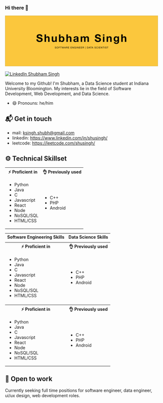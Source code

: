### Hi there 👋

![hero image](hero.jpg)

[![LinkedIn Shubham Singh](https://img.shields.io/badge/shusingh-linkedin-yellow?style=for-the-badge)](https://www.linkedin.com/in/shusingh/)

Welcome to my Github! I'm Shubham, a Data Science student at Indiana University Bloomington. My interests lie in the field of Software Development, Web Development, and Data Science.

- 😄 Pronouns: he/him

## 📬 Get in touch

- mail: ksingh.shubh@gmail.com
- linkedin: https://www.linkedin.com/in/shusingh/
- leetcode: https://leetcode.com/shusingh/

## ⚙️ Technical Skillset

<table width="100%">
    <tr>
        <th> ⚡ Proficient in</th>
        <th> 👌 Previously used</th>
    </tr>
    <tr>
        <td>
            <ul>
                <li>Python</li>
                <li>Java</li>
                <li>C</li>
                <li>Javascript</li>
                <li>React</li>
                <li>Node</li>
                <li>NoSQL/SQL</li>
                <li>HTML/CSS</li>
            </ul>
        </td>
        <td>
            <ul>
                <li>C++</li>
                <li>PHP</li>
                <li>Android</li>
            </ul>
        </td>
    </tr>
</table>
<!-- new code -->
<table>
    <tr>
        <th>Software Engineering Skills</th>
        <th>Data Science Skills</th>
    </tr>
    <tr>
        <td>
            <tr>
                <th> ⚡ Proficient in</th>
                <th> 👌 Previously used</th>
            </tr>
            <tr>
                <td>
                    <ul>
                        <li>Python</li>
                        <li>Java</li>
                        <li>C</li>
                        <li>Javascript</li>
                        <li>React</li>
                        <li>Node</li>
                        <li>NoSQL/SQL</li>
                        <li>HTML/CSS</li>
                    </ul>
                </td>
                <td>
                    <ul>
                        <li>C++</li>
                        <li>PHP</li>
                        <li>Android</li>
                    </ul>
                </td>
            </tr>
        </td>
        </tr>
        <!--  -->
        <tr>
        <td>
            <tr>
                <th> ⚡ Proficient in</th>
                <th> 👌 Previously used</th>
            </tr>
            <tr>
                <td>
                    <ul>
                        <li>Python</li>
                        <li>Java</li>
                        <li>C</li>
                        <li>Javascript</li>
                        <li>React</li>
                        <li>Node</li>
                        <li>NoSQL/SQL</li>
                        <li>HTML/CSS</li>
                    </ul>
                </td>
                <td>
                    <ul>
                        <li>C++</li>
                        <li>PHP</li>
                        <li>Android</li>
                    </ul>
                </td>
            </tr>
        </td>
    </tr>
</table>

## 🤝 Open to work

Currently seeking full time positions for software engineer, data engineer, ui/ux design, web development roles.
